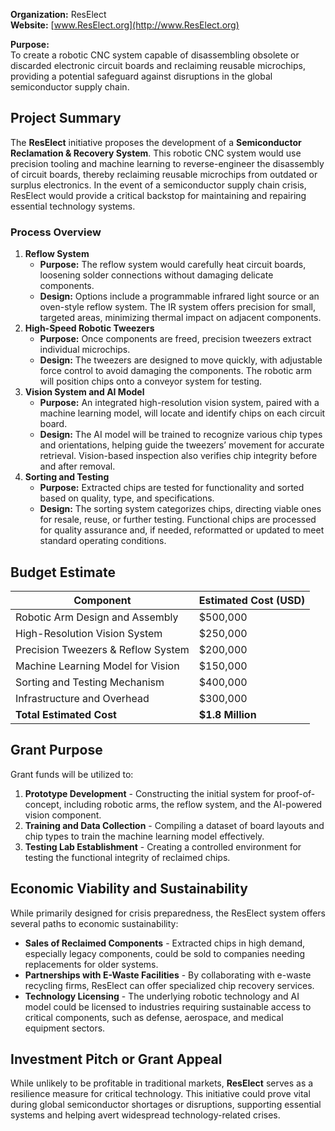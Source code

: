 **Organization:** ResElect  
**Website:** [www.ResElect.org](http://www.ResElect.org)

**Purpose:**  
To create a robotic CNC system capable of disassembling obsolete or discarded electronic circuit boards and reclaiming reusable microchips, providing a potential safeguard against disruptions in the global semiconductor supply chain.

## Project Summary

The **ResElect** initiative proposes the development of a **Semiconductor Reclamation & Recovery System**. This robotic CNC system would use precision tooling and machine learning to reverse-engineer the disassembly of circuit boards, thereby reclaiming reusable microchips from outdated or surplus electronics. In the event of a semiconductor supply chain crisis, ResElect would provide a critical backstop for maintaining and repairing essential technology systems.

### Process Overview

1. **Reflow System**
    - **Purpose:** The reflow system would carefully heat circuit boards, loosening solder connections without damaging delicate components.
    - **Design:** Options include a programmable infrared light source or an oven-style reflow system. The IR system offers precision for small, targeted areas, minimizing thermal impact on adjacent components.
2. **High-Speed Robotic Tweezers**
    - **Purpose:** Once components are freed, precision tweezers extract individual microchips.
    - **Design:** The tweezers are designed to move quickly, with adjustable force control to avoid damaging the components. The robotic arm will position chips onto a conveyor system for testing.
3. **Vision System and AI Model**
    - **Purpose:** An integrated high-resolution vision system, paired with a machine learning model, will locate and identify chips on each circuit board.
    - **Design:** The AI model will be trained to recognize various chip types and orientations, helping guide the tweezers’ movement for accurate retrieval. Vision-based inspection also verifies chip integrity before and after removal.
4. **Sorting and Testing**
    - **Purpose:** Extracted chips are tested for functionality and sorted based on quality, type, and specifications.
    - **Design:** The sorting system categorizes chips, directing viable ones for resale, reuse, or further testing. Functional chips are processed for quality assurance and, if needed, reformatted or updated to meet standard operating conditions.

## Budget Estimate

|Component|Estimated Cost (USD)|
|---|---|
|Robotic Arm Design and Assembly|$500,000|
|High-Resolution Vision System|$250,000|
|Precision Tweezers & Reflow System|$200,000|
|Machine Learning Model for Vision|$150,000|
|Sorting and Testing Mechanism|$400,000|
|Infrastructure and Overhead|$300,000|
|**Total Estimated Cost**|**$1.8 Million**|

## Grant Purpose

Grant funds will be utilized to:

1. **Prototype Development** - Constructing the initial system for proof-of-concept, including robotic arms, the reflow system, and the AI-powered vision component.
2. **Training and Data Collection** - Compiling a dataset of board layouts and chip types to train the machine learning model effectively.
3. **Testing Lab Establishment** - Creating a controlled environment for testing the functional integrity of reclaimed chips.

## Economic Viability and Sustainability

While primarily designed for crisis preparedness, the ResElect system offers several paths to economic sustainability:

- **Sales of Reclaimed Components** - Extracted chips in high demand, especially legacy components, could be sold to companies needing replacements for older systems.
- **Partnerships with E-Waste Facilities** - By collaborating with e-waste recycling firms, ResElect can offer specialized chip recovery services.
- **Technology Licensing** - The underlying robotic technology and AI model could be licensed to industries requiring sustainable access to critical components, such as defense, aerospace, and medical equipment sectors.

## Investment Pitch or Grant Appeal

While unlikely to be profitable in traditional markets, **ResElect** serves as a resilience measure for critical technology. This initiative could prove vital during global semiconductor shortages or disruptions, supporting essential systems and helping avert widespread technology-related crises.
